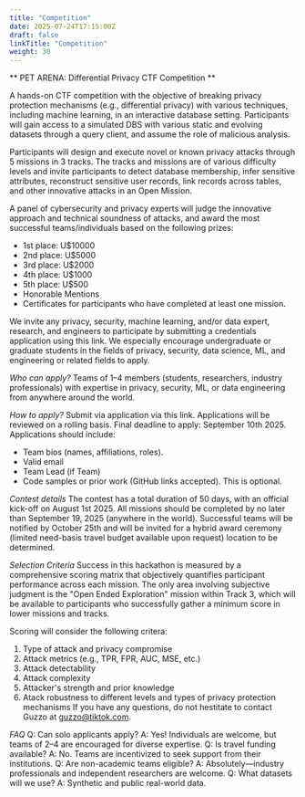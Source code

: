 ```yaml
---
title: "Competition"
date: 2025-07-24T17:15:00Z
draft: false
linkTitle: "Competition"
weight: 30
---
```


** PET ARENA: Differential Privacy CTF Competition **

A hands-on CTF competition with the objective of breaking privacy protection mechanisms (e.g., differential privacy) with various techniques, including machine learning, in an interactive database setting. Participants will gain access to a simulated DBS with various static and evolving datasets through a query client, and assume the role of malicious analysis.

Participants will design and execute novel or known privacy attacks through 5 missions in 3 tracks. The tracks and missions are of various difficulty levels and invite participants to detect database membership, infer sensitive attributes, reconstruct sensitive user records, link records across tables, and other innovative attacks in an Open Mission. 

A panel of cybersecurity and privacy experts will judge the innovative approach and technical soundness of attacks, and award the most successful teams/individuals based on the following prizes: 
  - 1st place: U$10000
  - 2nd place: U$5000
  - 3rd place: U$2000
  - 4th place: U$1000
  - 5th place: U$500
  - Honorable Mentions
  - Certificates for participants who have completed at least one mission.

We invite any privacy, security, machine learning, and/or data expert, research, and engineers to participate by submitting a credentials application using this link. We especially encourage undergraduate or graduate students in the fields of privacy, security, data science, ML, and engineering or related fields to apply.

*Who can apply?*
Teams of 1–4 members (students, researchers, industry professionals) with expertise in privacy, security, ML, or data engineering from anywhere around the world. 

*How to apply?*
Submit via application via this link. Applications will be reviewed on a rolling basis. Final deadline to apply: September 10th 2025. 
Applications should include:
- Team bios (names, affiliations, roles).
- Valid email
- Team Lead (if Team)
- Code samples or prior work (GitHub links accepted). This is optional.

*Contest details*
The contest has a total duration of 50 days, with an official kick-off on August 1st 2025. All missions should be completed by no later than September 19, 2025 (anywhere in the world).  Successful teams will be notified by October 25th and will be invited for a hybrid award ceremony (limited need-basis travel budget available upon request) location to be determined. 

*Selection Criteria*
Success in this hackathon is measured by a comprehensive scoring matrix that objectively quantifies participant performance across each mission. The only area involving subjective judgment is the "Open Ended Exploration" mission within Track 3, which will be available to participants who successfully gather a minimum score in lower missions and tracks.

Scoring will consider the following critera:
1. Type of attack and privacy compromise
2. Attack metrics (e.g., TPR, FPR, AUC, MSE, etc.)
3. Attack detectability 
4. Attack complexity
5. Attacker's strength and prior knowledge
6. Atack robustness to different levels and types of privacy protection mechanisms
If you have any questions, do not hestitate to contact Guzzo at guzzo@tiktok.com. 

*FAQ*
Q: Can solo applicants apply?
A: Yes! Individuals are welcome, but teams of 2–4 are encouraged for diverse expertise.
Q: Is travel funding available?
A: No. Teams are incentivized to seek support from their institutions.
Q: Are non-academic teams eligible?
A: Absolutely—industry professionals and independent researchers are welcome.
Q: What datasets will we use?
A: Synthetic and public real-world data.


